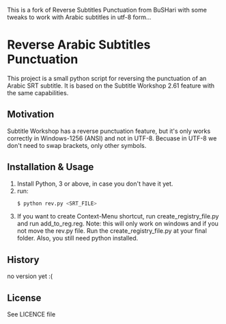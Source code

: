 This is a fork of Reverse Subtitles Punctuation from BuSHari with some tweaks to work with Arabic subtitles in utf-8 form...


# Reverse Arabic Subtitles Punctuation

This project is a small python script for reversing the punctuation of an Arabic SRT subtitle. It is based on the Subtitle Workshop 2.61 feature with the same capabilities.

## Motivation

Subtitle Workshop has a reverse punctuation feature, but it's only works correctly in Windows-1256 (ANSI) and not in UTF-8. Becuase in UTF-8 we don't need to swap brackets, only other symbols.

## Installation & Usage

1. Install Python, 3 or above, in case you don't have it yet.
2. run:
    ```sh
    $ python rev.py <SRT_FILE>
    ```
3. If you want to create Context-Menu shortcut, run create_registry_file.py and run add_to_reg.reg. Note: this will only work on windows and if you not move the rev.py file. Run the create_registry_file.py at your final folder. Also, you still need python installed.

## History

no version yet :(

## License

See LICENCE file
